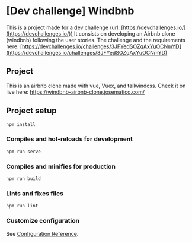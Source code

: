 # [Dev challenge] Windbnb

This is a project made for a dev challenge (url: [https://devchallenges.io/](https://devchallenges.io/)) It consists on developing an Airbnb clone (windbnb) following the user stories.
The challenge and the requirements here: [https://devchallenges.io/challenges/3JFYedSOZqAxYuOCNmYD](https://devchallenges.io/challenges/3JFYedSOZqAxYuOCNmYD)

## Project

This is an airbnb clone made with vue, Vuex, and tailwindcss. Check it on live here: https://windbnb-airbnb-clone.josematico.com/

## Project setup

```
npm install
```

### Compiles and hot-reloads for development

```
npm run serve
```

### Compiles and minifies for production

```
npm run build
```

### Lints and fixes files

```
npm run lint
```

### Customize configuration

See [Configuration Reference](https://cli.vuejs.org/config/).
